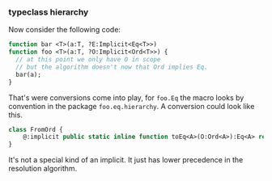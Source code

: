 ### typeclass hierarchy

Now consider the following code:

```haxe
function bar <T>(a:T, ?E:Implicit<Eq<T>>)
function foo <T>(a:T, ?O:Implicit<Ord<T>>) {
  // at this point we only have O in scope
  // but the algorithm doesn't now that Ord implies Eq.
  bar(a);
}
```

That's were conversions come into play, for `foo.Eq` the macro
looks by convention in the package `foo.eq.hierarchy`. A conversion
could look like this. 

```haxe
class FromOrd {
	@:implicit public static inline function toEq<A>(O:Ord<A>):Eq<A> return O.Eq;
}
```
It's not a special kind of an implicit. It just has lower precedence in the resolution algorithm.
